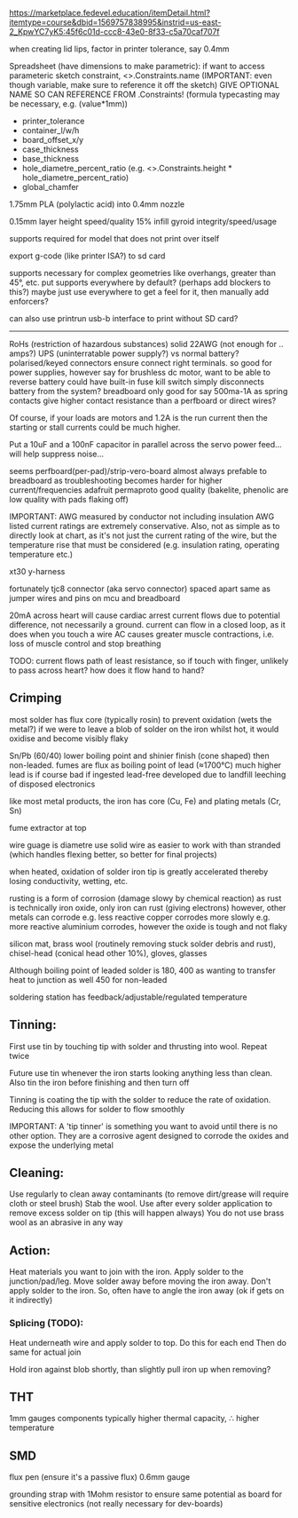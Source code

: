 <!-- SPDX-License-Identifier: zlib-acknowledgement -->

https://marketplace.fedevel.education/itemDetail.html?itemtype=course&dbid=1569757838995&instrid=us-east-2_KpwYC7yK5:45f6c01d-ccc8-43e0-8f33-c5a70caf707f

when creating lid lips, factor in printer tolerance, say 0.4mm

Spreadsheet (have dimensions to make parametric):
if want to access parameteric sketch constraint, <<Sketch>>.Constraints.name
(IMPORTANT: even though variable, make sure to reference it off the sketch)
GIVE OPTIONAL NAME SO CAN REFERENCE FROM .Constraints!
(formula typecasting may be necessary, e.g. (value*1mm))
  * printer_tolerance
  * container_l/w/h
  * board_offset_x/y
  * case_thickness
  * base_thickness
  * hole_diametre_percent_ratio (e.g. <<Internal>>.Constraints.height * hole_diametre_percent_ratio)
  * global_chamfer

1.75mm PLA (polylactic acid) into 0.4mm nozzle

0.15mm layer height speed/quality
15% infill gyroid integrity/speed/usage

supports required for model that does not print over itself

export g-code (like printer ISA?) to sd card 

supports necessary for complex geometries like overhangs, greater than 45°, etc.
put supports everywhere by default? (perhaps add blockers to this?)
maybe just use everywhere to get a feel for it, then manually add enforcers?

can also use printrun usb-b interface to print without SD card?


--------------------------------------------------------------------------
RoHs (restriction of hazardous substances) solid 22AWG (not enough for .. amps?)
UPS (uninterratable power supply?) vs normal battery?
polarised/keyed connectors ensure connect right terminals. so good for power supplies, however say for brushless dc motor, want to be able to reverse
battery could have built-in fuse
kill switch simply disconnects battery from the system?
breadboard only good for say 500ma-1A as spring contacts give higher contact resistance than a perfboard
or direct wires?

Of course, if your loads are motors and 1.2A is the run current then the starting or stall currents could be much higher.

Put a 10uF and a 100nF capacitor in parallel across the servo power feed... will help suppress noise...

seems perfboard(per-pad)/strip-vero-board almost always prefable to breadboard as troubleshooting becomes harder for higher current/frequencies
adafruit permaproto good quality (bakelite, phenolic are low quality with pads flaking off)

IMPORTANT: AWG measured by conductor not including insulation
AWG listed current ratings are extremely conservative.
Also, not as simple as to directly look at chart, as it's not just the current rating of the wire, but the temperature rise that must be considered (e.g. insulation rating, operating temperature etc.)

xt30 y-harness

fortunately tjc8 connector (aka servo connector) spaced apart same as jumper wires and pins on mcu and breadboard

20mA across heart will cause cardiac arrest
current flows due to potential difference, not necessarily a ground. 
current can flow in a closed loop, as it does when you touch a wire
AC causes greater muscle contractions, i.e. loss of muscle control and stop breathing

TODO: current flows path of least resistance, so if touch with finger, unlikely to pass across heart? how does it flow hand to hand?

## Crimping



most solder has flux core (typically rosin) to prevent oxidation (wets the metal?)
if we were to leave a blob of solder on the iron whilst hot, it would oxidise and become visibly flaky

Sn/Pb (60/40) lower boiling point and shinier finish (cone shaped) then non-leaded.
fumes are flux as boiling point of lead (≈1700°C) much higher 
lead is if course bad if ingested
lead-free developed due to landfill leeching of disposed electronics

like most metal products, the iron has core (Cu, Fe) and plating metals (Cr, Sn)

fume extractor at top


wire guage is diametre
use solid wire as easier to work with than stranded (which handles flexing better, so better for final projects)

when heated, oxidation of solder iron tip is greatly accelerated thereby losing conductivity, 
wetting, etc.

rusting is a form of corrosion (damage slowy by chemical reaction)
as rust is technically iron oxide, only iron can rust (giving electrons)
however, other metals can corrode
e.g. less reactive copper corrodes more slowly
e.g. more reactive aluminium corrodes, however the oxide is tough and not flaky

silicon mat, brass wool (routinely removing stuck solder debris and rust), 
chisel-head (conical head other 10%),
gloves, glasses

Although boiling point of leaded solder is 180, 400 as wanting to transfer heat to junction as well
450 for non-leaded

soldering station has feedback/adjustable/regulated temperature

## Tinning:
First use tin by touching tip with solder and thrusting into wool. Repeat twice

Future use tin whenever the iron starts looking anything less than clean.
Also tin the iron before finishing and then turn off

Tinning is coating the tip with the solder to reduce the rate of oxidation.
Reducing this allows for solder to flow smoothly

IMPORTANT:
A 'tip tinner' is something you want to avoid until there is no other option.
They are a corrosive agent designed to corrode the oxides and expose the underlying metal

## Cleaning:
Use regularly to clean away contaminants (to remove dirt/grease will require cloth or steel brush)
Stab the wool. Use after every solder application to remove excess solder on tip (this will happen always)
You do not use brass wool as an abrasive in any way

## Action:
Heat materials you want to join with the iron.
Apply solder to the junction/pad/leg. 
Move solder away before moving the iron away.
Don't apply solder to the iron. So, often have to angle the iron away (ok if gets on it indirectly)
### 

### Splicing (TODO):
Heat underneath wire and apply solder to top. Do this for each end
Then do same for actual join

Hold iron against blob shortly, than slightly pull iron up when removing?

## THT
1mm gauges
components typically higher thermal capacity, ∴ higher temperature

## SMD
flux pen (ensure it's a passive flux)
0.6mm gauge

grounding strap with 1Mohm resistor to ensure same potential as board for sensitive electronics
(not really necessary for dev-boards)
